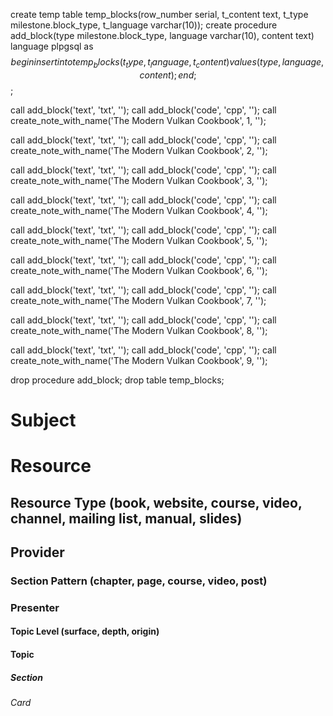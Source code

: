create temp table temp_blocks(row_number serial, t_content text, t_type milestone.block_type, t_language varchar(10));
create procedure add_block(type milestone.block_type, language varchar(10), content text) language plpgsql as $$ begin insert into temp_blocks (t_type, t_language, t_content) values (type, language, content); end; $$;

call add_block('text', 'txt', '');
call add_block('code', 'cpp', '');
call create_note_with_name('The Modern Vulkan Cookbook', 1, '');

call add_block('text', 'txt', '');
call add_block('code', 'cpp', '');
call create_note_with_name('The Modern Vulkan Cookbook', 2, '');

call add_block('text', 'txt', '');
call add_block('code', 'cpp', '');
call create_note_with_name('The Modern Vulkan Cookbook', 3, '');

call add_block('text', 'txt', '');
call add_block('code', 'cpp', '');
call create_note_with_name('The Modern Vulkan Cookbook', 4, '');

call add_block('text', 'txt', '');
call add_block('code', 'cpp', '');
call create_note_with_name('The Modern Vulkan Cookbook', 5, '');

call add_block('text', 'txt', '');
call add_block('code', 'cpp', '');
call create_note_with_name('The Modern Vulkan Cookbook', 6, '');

call add_block('text', 'txt', '');
call add_block('code', 'cpp', '');
call create_note_with_name('The Modern Vulkan Cookbook', 7, '');

call add_block('text', 'txt', '');
call add_block('code', 'cpp', '');
call create_note_with_name('The Modern Vulkan Cookbook', 8, '');

call add_block('text', 'txt', '');
call add_block('code', 'cpp', '');
call create_note_with_name('The Modern Vulkan Cookbook', 9, '');

drop procedure add_block;
drop table temp_blocks;
# Subject
# Resource
## Resource Type (book, website, course, video, channel, mailing list, manual, slides)
## Provider
### Section Pattern (chapter, page, course, video, post)
### Presenter

#### Topic Level (surface, depth, origin)
#### Topic

##### Section

###### Card
